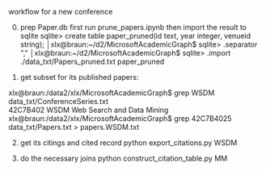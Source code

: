 
workflow for a new conference 

0) prep Paper.db
first run prune_papers.ipynb
then import the result to sqlite 
sqlite> create table paper_pruned(id text, year integer, venueid string);                │xlx@braun:~/d2/MicrosoftAcademicGraph$ 
sqlite> .separator ","                                                                   │xlx@braun:~/d2/MicrosoftAcademicGraph$ 
sqlite> .import ./data_txt/Papers_pruned.txt paper_pruned     

1) get subset for its published papers:

xlx@braun:/data2/xlx/MicrosoftAcademicGraph$ grep WSDM data_txt/ConferenceSeries.txt    
42C7B402        WSDM    Web Search and Data Mining                                       
xlx@braun:/data2/xlx/MicrosoftAcademicGraph$ grep 42C7B4025 data_txt/Papers.txt > papers.WSDM.txt                                                

2) get its citings and cited record
python export_citations.py WSDM

3) do the necessary joins 
python construct_citation_table.py MM